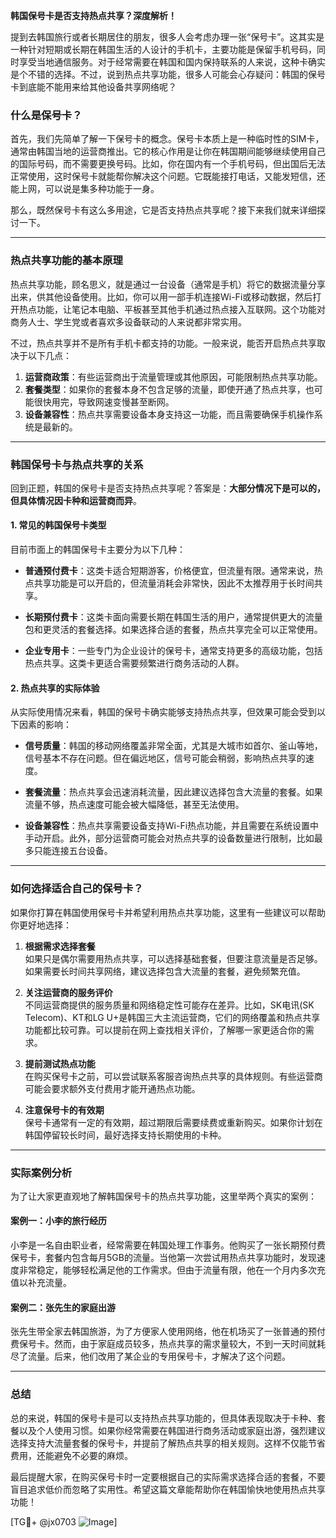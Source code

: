 **韩国保号卡是否支持热点共享？深度解析！**

提到去韩国旅行或者长期居住的朋友，很多人会考虑办理一张“保号卡”。这其实是一种针对短期或长期在韩国生活的人设计的手机卡，主要功能是保留手机号码，同时享受当地通信服务。对于经常需要在韩国和国内保持联系的人来说，这种卡确实是个不错的选择。不过，说到热点共享功能，很多人可能会心存疑问：韩国的保号卡到底能不能用来给其他设备共享网络呢？

### 什么是保号卡？

首先，我们先简单了解一下保号卡的概念。保号卡本质上是一种临时性的SIM卡，通常由韩国当地的运营商推出。它的核心作用是让你在韩国期间能够继续使用自己的国际号码，而不需要更换号码。比如，你在国内有一个手机号码，但出国后无法正常使用，这时保号卡就能帮你解决这个问题。它既能接打电话，又能发短信，还能上网，可以说是集多种功能于一身。

那么，既然保号卡有这么多用途，它是否支持热点共享呢？接下来我们就来详细探讨一下。

---

### 热点共享功能的基本原理

热点共享功能，顾名思义，就是通过一台设备（通常是手机）将它的数据流量分享出来，供其他设备使用。比如，你可以用一部手机连接Wi-Fi或移动数据，然后打开热点功能，让笔记本电脑、平板甚至其他手机通过热点接入互联网。这个功能对商务人士、学生党或者喜欢多设备联动的人来说都非常实用。

不过，热点共享并不是所有手机卡都支持的功能。一般来说，能否开启热点共享取决于以下几点：

1. **运营商政策**：有些运营商出于流量管理或其他原因，可能限制热点共享功能。
2. **套餐类型**：如果你的套餐本身不包含足够的流量，即使开通了热点共享，也可能很快用完，导致网速变慢甚至断网。
3. **设备兼容性**：热点共享需要设备本身支持这一功能，而且需要确保手机操作系统是最新的。

---

### 韩国保号卡与热点共享的关系

回到正题，韩国的保号卡是否支持热点共享呢？答案是：**大部分情况下是可以的，但具体情况因卡种和运营商而异**。

#### 1. 常见的韩国保号卡类型

目前市面上的韩国保号卡主要分为以下几种：

- **普通预付费卡**：这类卡适合短期游客，价格便宜，但流量有限。通常来说，热点共享功能是可以开启的，但流量消耗会非常快，因此不太推荐用于长时间共享。
  
- **长期预付费卡**：这类卡面向需要长期在韩国生活的用户，通常提供更大的流量包和更灵活的套餐选择。如果选择合适的套餐，热点共享完全可以正常使用。

- **企业专用卡**：一些专门为企业设计的保号卡，通常支持更多的高级功能，包括热点共享。这类卡更适合需要频繁进行商务活动的人群。

#### 2. 热点共享的实际体验

从实际使用情况来看，韩国的保号卡确实能够支持热点共享，但效果可能会受到以下因素的影响：

- **信号质量**：韩国的移动网络覆盖非常全面，尤其是大城市如首尔、釜山等地，信号基本不存在问题。但在偏远地区，信号可能会稍弱，影响热点共享的速度。
  
- **套餐流量**：热点共享会迅速消耗流量，因此建议选择包含大流量的套餐。如果流量不够，热点速度可能会被大幅降低，甚至无法使用。

- **设备兼容性**：热点共享需要设备支持Wi-Fi热点功能，并且需要在系统设置中手动开启。此外，部分运营商可能会对热点共享的设备数量进行限制，比如最多只能连接五台设备。

---

### 如何选择适合自己的保号卡？

如果你打算在韩国使用保号卡并希望利用热点共享功能，这里有一些建议可以帮助你更好地选择：

1. **根据需求选择套餐**  
   如果只是偶尔需要用热点共享，可以选择基础套餐，但要注意流量是否足够。如果需要长时间共享网络，建议选择包含大流量的套餐，避免频繁充值。

2. **关注运营商的服务评价**  
   不同运营商提供的服务质量和网络稳定性可能存在差异。比如，SK电讯(SK Telecom)、KT和LG U+是韩国三大主流运营商，它们的网络覆盖和热点共享功能都比较可靠。可以提前在网上查找相关评价，了解哪一家更适合你的需求。

3. **提前测试热点功能**  
   在购买保号卡之前，可以尝试联系客服咨询热点共享的具体规则。有些运营商可能会要求额外支付费用才能开通热点功能。

4. **注意保号卡的有效期**  
   保号卡通常有一定的有效期，超过期限后需要续费或重新购买。如果你计划在韩国停留较长时间，最好选择支持长期使用的卡种。

---

### 实际案例分析

为了让大家更直观地了解韩国保号卡的热点共享功能，这里举两个真实的案例：

#### 案例一：小李的旅行经历
小李是一名自由职业者，经常需要在韩国处理工作事务。他购买了一张长期预付费保号卡，套餐内包含每月5GB的流量。当他第一次尝试用热点共享功能时，发现速度非常稳定，能够轻松满足他的工作需求。但由于流量有限，他在一个月内多次充值以补充流量。

#### 案例二：张先生的家庭出游
张先生带全家去韩国旅游，为了方便家人使用网络，他在机场买了一张普通的预付费保号卡。然而，由于家庭成员较多，热点共享的需求量较大，不到一天时间就耗尽了流量。后来，他们改用了某企业的专用保号卡，才解决了这个问题。

---

### 总结

总的来说，韩国的保号卡是可以支持热点共享功能的，但具体表现取决于卡种、套餐以及个人使用习惯。如果你经常需要在韩国进行商务活动或家庭出游，强烈建议选择支持大流量套餐的保号卡，并提前了解热点共享的相关规则。这样不仅能节省费用，还能避免不必要的麻烦。

最后提醒大家，在购买保号卡时一定要根据自己的实际需求选择合适的套餐，不要盲目追求低价而忽略了实用性。希望这篇文章能帮助你在韩国愉快地使用热点共享功能！

[TG💪+ @jx0703 ![Image](https://github.com/user-attachments/assets/dbca1d08-cadb-493c-b0ec-ad6f7a83f270)]